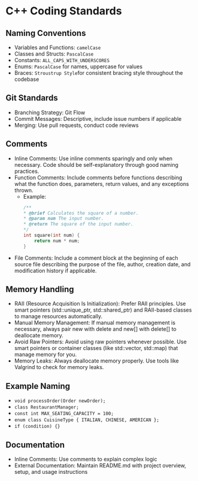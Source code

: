 # C++ Coding Standards

## Naming Conventions
- Variables and Functions: `camelCase`
- Classes and Structs: `PascalCase`
- Constants: `ALL_CAPS_WITH_UNDERSCORES`
- Enums: `PascalCase` for names, uppercase for values
- Braces: `Stroustrup Style`for consistent bracing style throughout the codebase

## Git Standards
- Branching Strategy: Git Flow
- Commit Messages: Descriptive, include issue numbers if applicable
- Merging: Use pull requests, conduct code reviews

## Comments
- Inline Comments: Use inline comments sparingly and only when necessary. Code should be self-explanatory through good naming practices.
- Function Comments: Include comments before functions describing what the function does, parameters, return values, and any exceptions thrown.
  - Example: 
    ```cpp
    /**
    * @brief Calculates the square of a number.
    * @param num The input number.
    * @return The square of the input number.
    */
    int square(int num) {
        return num * num;
    }
    ```
- File Comments: Include a comment block at the beginning of each source file describing the purpose of the file, author, creation date, and modification history if applicable.

## Memory Handling
- RAII (Resource Acquisition Is Initialization): Prefer RAII principles. Use smart pointers (std::unique_ptr, std::shared_ptr) and RAII-based classes to manage resources automatically.
- Manual Memory Management: If manual memory management is necessary, always pair new with delete and new[] with delete[] to deallocate memory.
- Avoid Raw Pointers: Avoid using raw pointers whenever possible. Use smart pointers or container classes (like std::vector, std::map) that manage memory for you.
- Memory Leaks: Always deallocate memory properly. Use tools like Valgrind to check for memory leaks.

## Example Naming
- `void processOrder(Order newOrder);`
- `class RestaurantManager;`
- `const int MAX_SEATING_CAPACITY = 100;`
- `enum class CuisineType { ITALIAN, CHINESE, AMERICAN };`
- `if (condition) {}`

## Documentation
- Inline Comments: Use comments to explain complex logic
- External Documentation: Maintain README.md with project overview, setup, and usage instructions
